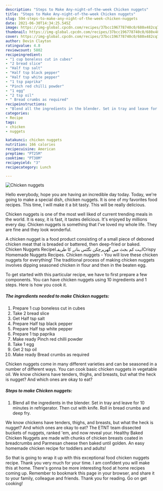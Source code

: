 ```yaml
---
description: "Steps to Make Any-night-of-the-week Chicken nuggets"
title: "Steps to Make Any-night-of-the-week Chicken nuggets"
slug: 594-steps-to-make-any-night-of-the-week-chicken-nuggets
date: 2021-06-30T14:34:25.545Z
image: https://img-global.cpcdn.com/recipes/37bcc196778740c0/680x482cq70/chicken-nuggets-recipe-main-photo.jpg
thumbnail: https://img-global.cpcdn.com/recipes/37bcc196778740c0/680x482cq70/chicken-nuggets-recipe-main-photo.jpg
cover: https://img-global.cpcdn.com/recipes/37bcc196778740c0/680x482cq70/chicken-nuggets-recipe-main-photo.jpg
author: Devin Clayton
ratingvalue: 4.8
reviewcount: 5802
recipeingredient:
- "1 cup boneless cut in cubes"
- "2 bread slice"
- "Half tsp salt"
- "Half tsp black pepper"
- "Half tsp white pepper"
- "1 tsp paprika"
- "Pinch red chilli powder"
- "1 egg"
- "2 tsp oil"
- " Bread crumbs as required"
recipeinstructions:
- "Blend all the ingredients in the blender. Set in tray and leave for 10 minutes in refrigerator. Then cut with knife. Roll in bread crumbs and deep fry."
categories:
- Recipe
tags:
- chicken
- nuggets

katakunci: chicken nuggets 
nutrition: 166 calories
recipecuisine: American
preptime: "PT25M"
cooktime: "PT30M"
recipeyield: "3"
recipecategory: Lunch

---
```



![Chicken nuggets](https://img-global.cpcdn.com/recipes/37bcc196778740c0/680x482cq70/chicken-nuggets-recipe-main-photo.jpg)

Hello everybody, hope you are having an incredible day today. Today, we're going to make a special dish, chicken nuggets. It is one of my favorites food recipes. This time, I will make it a bit tasty. This will be really delicious.

Chicken nuggets is one of the most well liked of current trending meals in the world. It is easy, it is fast, it tastes delicious. It's enjoyed by millions every day. Chicken nuggets is something that I've loved my whole life. They are fine and they look wonderful.

A chicken nugget is a food product consisting of a small piece of deboned chicken meat that is breaded or battered, then deep-fried or baked. Chicken Nuggets RecipeIبہت کم بجٹ میں گھرپرچکن نگٹس بنانے کا طریقہICrispy Homemade Nuggets Recipes. Chicken nuggets - You will love these chicken nuggets for everything! The traditional process of making chicken nuggets involves dipping seasoned chicken in flour and then in the beaten egg.


To get started with this particular recipe, we have to first prepare a few components. You can have chicken nuggets using 10 ingredients and 1 steps. Here is how you cook it.

<!--inarticleads1-->

##### The ingredients needed to make Chicken nuggets:

1. Prepare 1 cup boneless cut in cubes
1. Take 2 bread slice
1. Get Half tsp salt
1. Prepare Half tsp black pepper
1. Prepare Half tsp white pepper
1. Prepare 1 tsp paprika
1. Make ready Pinch red chilli powder
1. Take 1 egg
1. Get 2 tsp oil
1. Make ready  Bread crumbs as required


Chicken nuggets come in many different varieties and can be seasoned in a number of different ways. You can cook basic chicken nuggets in vegetable oil. We know chickens have tenders, thighs, and breasts, but what the heck is nugget? And which ones are okay to eat? 

<!--inarticleads2-->

##### Steps to make Chicken nuggets:

1. Blend all the ingredients in the blender. Set in tray and leave for 10 minutes in refrigerator. Then cut with knife. Roll in bread crumbs and deep fry.


We know chickens have tenders, thighs, and breasts, but what the heck is nugget? And which ones are okay to eat? The ETNT team dissected buckets of nuggets, ranked &#39;em, and now reveal your. Healthy Baked Chicken Nuggets are made with chunks of chicken breasts coated in breadcrumbs and Parmesan cheese then baked until golden. An easy homemade chicken recipe for toddlers and adults! 

So that is going to wrap it up with this exceptional food chicken nuggets recipe. Thank you very much for your time. I am confident you will make this at home. There's gonna be more interesting food at home recipes coming up. Remember to bookmark this page in your browser, and share it to your family, colleague and friends. Thank you for reading. Go on get cooking!
